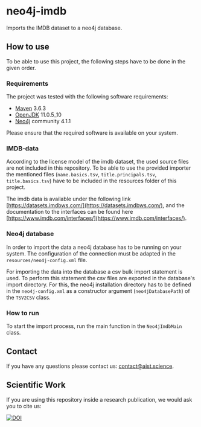 # neo4j-imdb
Imports the IMDB dataset to a neo4j database.

## How to use

To be able to use this project, the following steps have to be done in the given order. 

### Requirements

The project was tested with the following software requirements:

 - [Maven](https://maven.apache.org/) 3.6.3 
 - [OpenJDK](https://openjdk.java.net/) 11.0.5_10
 - [Neo4j](https://neo4j.com/) community 4.1.1
 
Please ensure that the required software is available on your system.

### IMDB-data

According to the license model of the imdb dataset, the used source files are not included in this repository. To be 
able to use the provided importer the mentioned files (`name.basics.tsv`, `title.principals.tsv`, `title.basics.tsv`) 
have to be included in the resources folder of this project.

The imdb data is available under the following link [https://datasets.imdbws.com/](https://datasets.imdbws.com/), and the documentation to the interfaces can be found here [https://www.imdb.com/interfaces/](https://www.imdb.com/interfaces/).

### Neo4j database 

In order to import the data a neo4j database has to be running on your system. The configuration of the connection 
must be adapted in the `resources/neo4j-config.xml` file.

For importing the data into the database a csv bulk import statement is used. To perform this statement the csv files are exported in the database's import directory. For this, the neo4j installation directory has to be defined in the `neo4j-config.xml` as a constructor argument (`neo4jDatabasePath`) of the `TSV2CSV` class.

### How to run

To start the import process, run the main function in the `Neo4jImdbMain` class.

## Contact

If you have any questions please contact us: [contact@aist.science](mailto:contact@aist.science).

## Scientific Work

If you are using this repository inside a research publication, we would ask you to cite us:

[![DOI](https://zenodo.org/badge/287279035.svg)](https://zenodo.org/badge/latestdoi/287279035)
